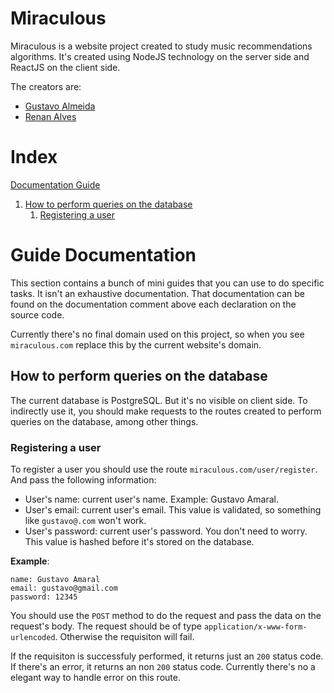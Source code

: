 
# Miraculous
Miraculous is a website project created to study music recommendations algorithms. It's created using NodeJS technology on the server side and ReactJS on the client side. 

The creators are:
- [Gustavo Almeida](https://github.com/almeidaws/)
- [Renan Alves](https://github.com/RenanAlvesBCC)

# Index

[Documentation Guide](#guide-documentation)
1. [How to perform queries on the database](#how-to-perform-queries-on-the-database)
	1. [Registering a user](#registering-a-user)


# Guide Documentation

This section contains a bunch of mini guides that you can use to do specific tasks. It isn't an exhaustive documentation. That
documentation can be found on the documentation comment above each declaration on the source code.

Currently there's no final domain used on this project, so when you see `miraculous.com` replace this by the current website's domain.

## How to perform queries on the database

The current database is PostgreSQL. But it's no visible on client side. To indirectly use it, you should make requests to the routes created to perform queries on the database, among other things.

### Registering a user

To register a user you should use the route `miraculous.com/user/register`. And pass the following information:

- User's name: current user's name. Example: Gustavo Amaral.
- User's email: current user's email. This value is validated, so something like `gustavo@.com` won't work.
- User's password: current user's password. You don't need to worry. This value is hashed before it's stored on the database.

**Example**:

    name: Gustavo Amaral
    email: gustavo@gmail.com
    password: 12345

You should use the `POST` method to do the request and pass the data on the request's body. The request should be of type `application/x-www-form-urlencoded`. Otherwise the requisiton will fail.

If the requisiton is successfuly performed, it returns just an `200` status code. If there's an error, it returns an non `200` status code. Currently there's no a elegant way to handle error on this route.

